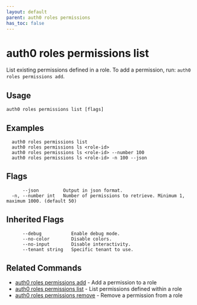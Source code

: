 ```yaml
---
layout: default
parent: auth0 roles permissions
has_toc: false
---
```

# auth0 roles permissions list

List existing permissions defined in a role. To add a permission, run: `auth0 roles permissions add`.

## Usage
```
auth0 roles permissions list [flags]
```

## Examples

```
  auth0 roles permissions list
  auth0 roles permissions ls <role-id>
  auth0 roles permissions ls <role-id> --number 100
  auth0 roles permissions ls <role-id> -n 100 --json
```


## Flags

```
      --json         Output in json format.
  -n, --number int   Number of permissions to retrieve. Minimum 1, maximum 1000. (default 50)
```


## Inherited Flags

```
      --debug           Enable debug mode.
      --no-color        Disable colors.
      --no-input        Disable interactivity.
      --tenant string   Specific tenant to use.
```


## Related Commands

- [auth0 roles permissions add](auth0_roles_permissions_add.md) - Add a permission to a role
- [auth0 roles permissions list](auth0_roles_permissions_list.md) - List permissions defined within a role
- [auth0 roles permissions remove](auth0_roles_permissions_remove.md) - Remove a permission from a role


